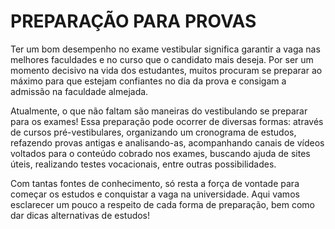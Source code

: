 
PREPARAÇÃO PARA PROVAS
=======================

Ter um bom desempenho no exame vestibular significa garantir a vaga nas melhores faculdades e no curso que o candidato mais deseja. Por ser um momento decisivo na vida dos estudantes, muitos procuram se preparar ao máximo para que estejam confiantes no dia da prova e consigam a admissão na faculdade almejada. 

Atualmente, o que não faltam são maneiras do vestibulando se preparar para os exames! Essa preparação pode ocorrer de diversas formas: através de cursos pré-vestibulares, organizando um cronograma de estudos, refazendo provas antigas e analisando-as, acompanhando canais de vídeos voltados para o conteúdo cobrado nos exames, buscando ajuda de sites úteis, realizando testes vocacionais, entre outras possibilidades.

Com tantas fontes de conhecimento, só resta a força de vontade para começar os estudos e conquistar a vaga na universidade. Aqui vamos esclarecer um pouco a respeito de cada forma de preparação, bem como dar dicas alternativas de estudos!
